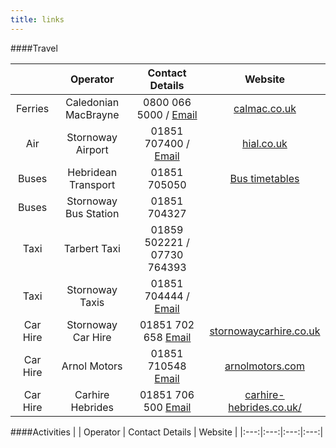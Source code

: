```yaml
---
title: links
---
```

####Travel

| | Operator | Contact Details | Website |
|:---:|:---:|:---:|:---:|
| Ferries | Caledonian MacBrayne | 0800 066 5000 / [Email](mailto:enquiries@calmac.co.uk) | [calmac.co.uk](https://www.calmac.co.uk) |
| Air | Stornoway Airport | 01851 707400 / [Email](mailto:info@hial.co.uk) | [hial.co.uk](www.hial.co.uk) |
| Buses | Hebridean Transport | 01851 705050 | [Bus timetables](http://www.cne-siar.gov.uk/travel/busservice/) |
| Buses | Stornoway Bus Station | 01851 704327 | |
| Taxi | Tarbert Taxi | 01859 502221 / 07730 764393 | |
| Taxi | Stornoway Taxis | 01851 704444 / [Email](mailto:stornowaytaxis@btinternet.com) | |
| Car Hire | Stornoway Car Hire | 01851 702 658 [Email](mailto:info@stornowaycarhire.co.uk) | [stornowaycarhire.co.uk](http://www.stornowaycarhire.co.uk/index.html) |
| Car Hire | Arnol Motors | 01851 710548 [Email](mailto:arnolmotors@aol.com) | [arnolmotors.com](http://www.arnolmotors.com/)
| Car Hire | Carhire Hebrides | 01851 706 500 [Email](mailto:info@carhire-hebrides.co.uk) | [carhire-hebrides.co.uk/](http://www.carhire-hebrides.co.uk/) |


####Activities
| | Operator | Contact Details | Website |
|:---:|:---:|:---:|:---:|
